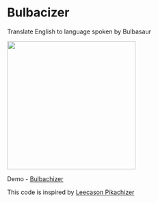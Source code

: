 # Bulbacizer
Translate English to language spoken by Bulbasaur

<img src="https://wallpapercave.com/wp/wp2388366.jpg" height="300"></img>

Demo - <a href="http://bulbachizer.ga/">Bulbachizer</a>

This code is inspired by <a href="https://github.com/Leecason/pikachizer">Leecason Pikachizer</a>
